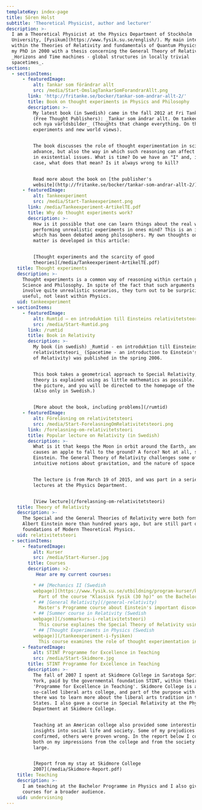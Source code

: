 ```yaml
---
templateKey: index-page
title: Sören Holst
subtitle: 'Theoretical Physicist, author and lecturer'
description: >-
  I am a Theoretical Physicist at the Physics Department of Stockholm
  University, [Fysikum](https://www.fysik.su.se/english/). My main interests lie
  within the Theories of Relativity and fundamentals of Quantum Physics. I had
  my PhD in 2000 with a thesis concerning the General Theory of Relativity:
  _Horizons and Time machines - global structures in locally trivial
  spacetimes_.
sections:
  - sectionItems:
      - featuredImage:
          alt: Tankar som förändrar allt
          src: /media/Start-OmslagTankarSomForandrarAllt.png
        link: 'http://fritanke.se/bocker/tankar-som-andrar-allt-2/'
        title: Book on thought experiments in Physics and Philosophy
        description: >-
          My latest book (in Swedish) came in the fall 2012 at Fri Tanke förlag
          (Free Thought Publishers): _Tankar som ändrar allt. Om tankeexperiment
          och nya världsbilder_ (Thoughts that change everything. On thought
          experiments and new world views).


          The book discusses the role of thought experimentation in scientific
          advance, but also the way in which such reasoning can affect our views
          in existential issues. What is time? Do we have an "I" and, in that
          case, what does that mean? Is it always wrong to kill?


          Read more about the book on [the publisher's
          website](http://fritanke.se/bocker/tankar-som-andrar-allt-2/).
      - featuredImage:
          alt: Tankeexperiment
          src: /media/Start-Tankeexperiment.png
        link: /media/Tankeexperiment-ArtikelTE.pdf
        title: Why do thought experiments work?
        description: >-
          How is it possible that one can learn things about the real world by
          performing unrealistic experiments in ones mind? This is an issue
          which has been debated among philosophers. My own thoughts on the
          matter is developed in this article:


          [Thought experiments and the scarcity of good
          theories](/media/Tankeexperiment-ArtikelTE.pdf)
    title: Thought experiments
    description: >-
      Thought experiments is a common way of reasoning within certain parts of
      Science and Philosophy. In spite of the fact that such arguments often
      involve quite unrealistic scenarios, they turn out to be surpricingly
      useful, not least within Physics.
    uid: tankeexperiment
  - sectionItems:
      - featuredImage:
          alt: Rumtid – en introduktion till Einsteins relativitetsteori
          src: /media/Start-Rumtid.png
        link: /rumtid
        title: Book in Relativity
        description: >-
          My book (in swedish) _Rumtid - en introduktion till Einsteins
          relativitetsteori_ (Spacetime - an introduction to Einstein's Theory
          of Relativity) was published in the spring 2006.


          This book takes a geometrical approach to Special Relativity, and the
          theory is explained using as little mathematics as possible. Click on
          the picture, and you will be directed to the homepage of the book.
          (Also only in Swedish.)


          [More about the book, including problems](/rumtid)
      - featuredImage:
          alt: Föreläsning om relativitetsteori
          src: /media/Start-ForelasningOmRelativitetsteori.png
        link: /forelasning-om-relativitetsteori
        title: Popular lecture on Relativity (in Swedish)
        description: >-
          What is it that keeps the Moon in orbit around the Earth, and what
          causes an apple to fall to the ground? A force? Not at all, says
          Einstein. The General Theory of Relativity challenges some of our
          intuitive notions about gravitation, and the nature of space and time.


          The lecture is from March 19 of 2015, and was part in a series of open
          lectures at the Physics Department.


          [View lecture](/forelasning-om-relativitetsteori)
    title: Theory of Relativity
    description: >-
      The Special and the General Theories of Relativity were both formulated by
      Albert Einstein more than hundred years ago, but are still part of the
      foundations of Modern Theoretical Physics.
    uid: relativitetsteori
  - sectionItems:
      - featuredImage:
          alt: Kurser
          src: /media/Start-Kurser.jpg
        title: Courses
        description: >2-
           Hear are my current courses:

          * ## [Mechanics II (Swedish
          webpage)](https://www.fysik.su.se/utbildning/program-kurser/kursinformation/kursfakta-och-scheman)
            Part of the course "Klassisk fysik (30 hp)" on the Bachelor's Programme. 
          * ## [General Relativity](/general-relativity)
            Master's Programme course about Einstein's important discovery that gravity should not be understood as a force, but rather as a consequence of the curvature of space and time.
          * ## [Summer course in Relativity (Swedish
          webpage)](/sommarkurs-i-relativitetsteori)
            This course explaines the Special Theory of Relativity using a non-mathematical approach. It also provides a short introduction to General Relativity. (This course is not given for the moment.)
          * ## [Thought Experiments in Physics (Swedish
          webpage)](/tankeexperiment-i-fysiken)
            This course examines the role of thought experimentation in the history of Physics, from Galileo to Einstein and onwards. Using the method of thought experimentation as a springboard, we discuss several interesting areas within physics, such as Relativity and Quantum Physics.
      - featuredImage:
          alt: STINT Programme for Excellence in Teaching
          src: /media/Start-Skidmore.jpg
        title: STINT Programme for Excellence in Teaching
        description: >-
          The fall of 2007 I spent at Skidmore College in Saratoga Springs, New
          York, paid by the governmental foundation STINT, within their
          'Programme for Excellence in Teaching'. Skidmore College is a
          so-called liberal arts college, and part of the purpose with my stay
          there was to learn more about the liberal arts tradition in the United
          States. I also gave a course in Special Relativity at the Physics
          Department at Skidmore College. 


          Teaching at an American college also provided some interesting
          insights into social life and society. Some of my prejudices were
          confirmed, others were proven wrong. In the report below I comment
          both on my impressions from the college and from the society at
          large. 


          [Report from my stay at Skidmore College
          2007](/media/Skidmore-Report.pdf)
    title: Teaching
    description: >-
      I am teaching at the Bachelor Programme in Physics and I also give summer
      courses for a broader audience.
    uid: undervisning
---
```


